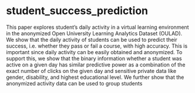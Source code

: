 # student_success_prediction
This paper explores student’s daily activity in a virtual learning environment in the anonymized Open University Learning Analytics Dataset (OULAD). We show that the daily activity of students can be used to predict their success, i.e. whether they pass or fail a course, with high accuracy. This is important since daily activity can be easily obtained and anonymized. To support this, we show that the binary information whether a student was active on a given day has similar predictive power as a combination of the exact number of clicks on the given day and sensitive private data like gender, disability, and highest educational level. We further show that the anonymized activity data can be used to group students
